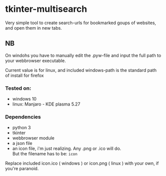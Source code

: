 # tkinter-multisearch
Very simple tool to create search-urls for bookmarked goups of websites, and open them in new tabs.

## NB
On windohs you have to manually edit the .pyw-file and input the full path to your webbrowser executable.

Current value is for linux, and included windows-path is the standard path of install for firefox  


### Tested on: 
* windows 10
* linux: Manjaro - KDE plasma 5.27


### Dependencies
* python 3
* tkinter
* webbrowser module
* a json file
* an icon file, i'm just realizing. Any .png or .ico will do. <br>But the filename has to be: ```icon```

Replace included icon.ico ( windows ) or icon.png ( linux ) with your own, if you're paranoid.
